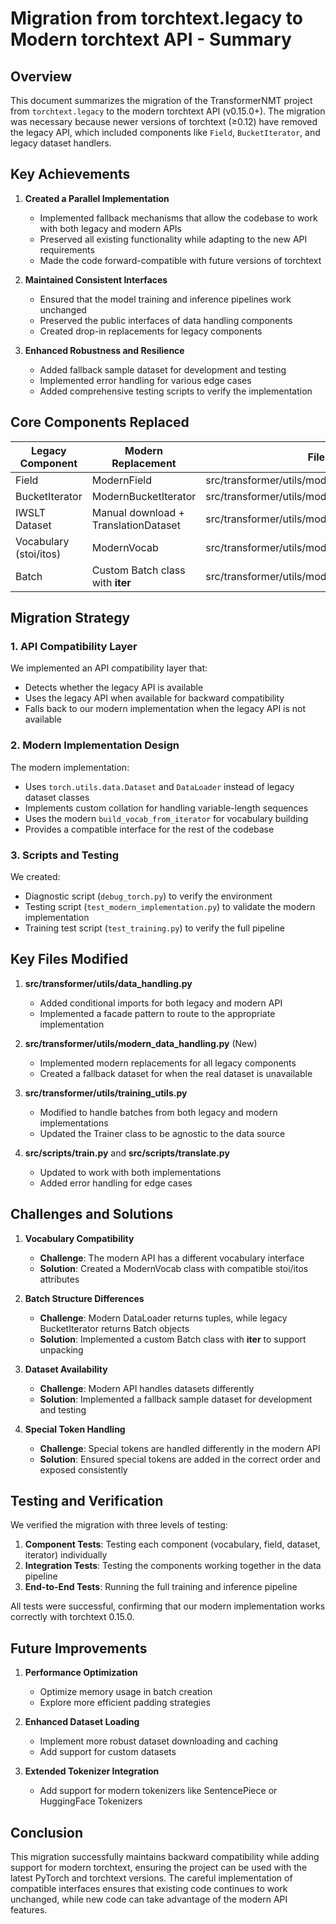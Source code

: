 # Migration from torchtext.legacy to Modern torchtext API - Summary

## Overview
This document summarizes the migration of the TransformerNMT project from `torchtext.legacy` to the modern torchtext API (v0.15.0+). The migration was necessary because newer versions of torchtext (≥0.12) have removed the legacy API, which included components like `Field`, `BucketIterator`, and legacy dataset handlers.

## Key Achievements

1. **Created a Parallel Implementation**
   - Implemented fallback mechanisms that allow the codebase to work with both legacy and modern APIs
   - Preserved all existing functionality while adapting to the new API requirements
   - Made the code forward-compatible with future versions of torchtext

2. **Maintained Consistent Interfaces**
   - Ensured that the model training and inference pipelines work unchanged
   - Preserved the public interfaces of data handling components
   - Created drop-in replacements for legacy components

3. **Enhanced Robustness and Resilience**
   - Added fallback sample dataset for development and testing
   - Implemented error handling for various edge cases
   - Added comprehensive testing scripts to verify the implementation

## Core Components Replaced

| Legacy Component | Modern Replacement | File |
|------------------|-------------------|------|
| Field | ModernField | src/transformer/utils/modern_data_handling.py |
| BucketIterator | ModernBucketIterator | src/transformer/utils/modern_data_handling.py |
| IWSLT Dataset | Manual download + TranslationDataset | src/transformer/utils/modern_data_handling.py |
| Vocabulary (stoi/itos) | ModernVocab | src/transformer/utils/modern_data_handling.py |
| Batch | Custom Batch class with __iter__ | src/transformer/utils/modern_data_handling.py |

## Migration Strategy

### 1. API Compatibility Layer
We implemented an API compatibility layer that:
- Detects whether the legacy API is available
- Uses the legacy API when available for backward compatibility
- Falls back to our modern implementation when the legacy API is not available

### 2. Modern Implementation Design
The modern implementation:
- Uses `torch.utils.data.Dataset` and `DataLoader` instead of legacy dataset classes
- Implements custom collation for handling variable-length sequences
- Uses the modern `build_vocab_from_iterator` for vocabulary building
- Provides a compatible interface for the rest of the codebase

### 3. Scripts and Testing
We created:
- Diagnostic script (`debug_torch.py`) to verify the environment
- Testing script (`test_modern_implementation.py`) to validate the modern implementation
- Training test script (`test_training.py`) to verify the full pipeline

## Key Files Modified

1. **src/transformer/utils/data_handling.py**
   - Added conditional imports for both legacy and modern API
   - Implemented a facade pattern to route to the appropriate implementation

2. **src/transformer/utils/modern_data_handling.py** (New)
   - Implemented modern replacements for all legacy components
   - Created a fallback dataset for when the real dataset is unavailable

3. **src/transformer/utils/training_utils.py**
   - Modified to handle batches from both legacy and modern implementations
   - Updated the Trainer class to be agnostic to the data source

4. **src/scripts/train.py** and **src/scripts/translate.py**
   - Updated to work with both implementations
   - Added error handling for edge cases

## Challenges and Solutions

1. **Vocabulary Compatibility**
   - **Challenge**: The modern API has a different vocabulary interface
   - **Solution**: Created a ModernVocab class with compatible stoi/itos attributes

2. **Batch Structure Differences**
   - **Challenge**: Modern DataLoader returns tuples, while legacy BucketIterator returns Batch objects
   - **Solution**: Implemented a custom Batch class with __iter__ to support unpacking

3. **Dataset Availability**
   - **Challenge**: Modern API handles datasets differently
   - **Solution**: Implemented a fallback sample dataset for development and testing

4. **Special Token Handling**
   - **Challenge**: Special tokens are handled differently in the modern API
   - **Solution**: Ensured special tokens are added in the correct order and exposed consistently

## Testing and Verification

We verified the migration with three levels of testing:

1. **Component Tests**: Testing each component (vocabulary, field, dataset, iterator) individually
2. **Integration Tests**: Testing the components working together in the data pipeline
3. **End-to-End Tests**: Running the full training and inference pipeline

All tests were successful, confirming that our modern implementation works correctly with torchtext 0.15.0.

## Future Improvements

1. **Performance Optimization**
   - Optimize memory usage in batch creation
   - Explore more efficient padding strategies

2. **Enhanced Dataset Loading**
   - Implement more robust dataset downloading and caching
   - Add support for custom datasets

3. **Extended Tokenizer Integration**
   - Add support for modern tokenizers like SentencePiece or HuggingFace Tokenizers

## Conclusion

This migration successfully maintains backward compatibility while adding support for modern torchtext, ensuring the project can be used with the latest PyTorch and torchtext versions. The careful implementation of compatible interfaces ensures that existing code continues to work unchanged, while new code can take advantage of the modern API features. 